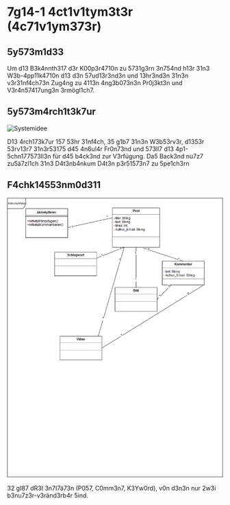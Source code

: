 # 7g14-1 4ct1v1tym3t3r (4c71v1ym373r)

## 5y573m1d33

Um d13 B3k4nnth317 d3r K00p3r4710n zu 5731g3rn 3n754nd h13r 31n3 W3b-4pp11k4710n d13 d3n 57ud13r3nd3n und 13hr3nd3n 31n3n v3r31nf4ch73n Zug4ng zu 4113n 4ng3b073n3n Pr0j3kt3n und V3r4n57417ung3n 3rmögl1ch7.

## 5y573m4rch1t3k7ur

![Systemidee](https://raw.githubusercontent.com/sweIhm/sweiproject-example/master/docs/images/SystemkontextActivityMeter.png)

D13 4rch173k7ur 157 53hr 31nf4ch, 35 g1b7 31n3n W3b53rv3r, d1353r 53rv13r7 31n3r53175 d45 4n6ul4r Fr0n73nd und 573ll7 d13 4p1-5chn177573ll3n für d45 b4ck3nd zur V3rfügung.  Da5 Back3nd nu7z7 zu5ä7zl1ch 31n3 D4t3nb4nkum D4t3n p3r51573n7 zu 5pe1ch3rn

## F4chk14553nm0d311

![Fachklassenmodell](https://raw.githubusercontent.com/sweIhm/sweiproject-tg1a-1/master/doc/Fachklassen.png)

32 gI87 dR3I 3n7I7ä73n (P057, C0mm3n7, K3Yw0rd), v0n d3n3n nur 2w3i b3nu7z3r-v3ränd3rb4r 5ind.

